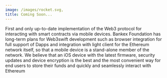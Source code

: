 ```yaml
---
image: /images/rocket.svg,
title: Coming Soon...
---
```


First and only up-to-date implementation of the Web3 protocol for interacting with smart contracts via mobile devices. Bankex Foundation has long-term plans for Web3swift development such as browser integration for full support of Dapps and integration with light client for the Ethereum network itself, so that a mobile device is a stand-alone member of the network. We believe that an iOS device with the latest firmware, security updates and device encryption is the best and the most convenient way for end users to store their funds and quickly and seamlessly interact with Ethereum
